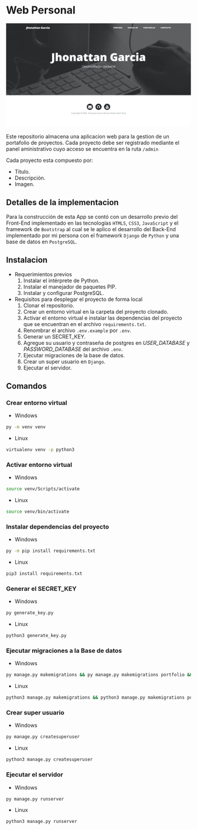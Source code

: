 # Web Personal

![Vista previa de la web personl](./core/static/core/img/demo.png)

Este repositorio almacena una aplicacion web para la gestion de un portafolio de proyectos. Cada proyecto debe ser registrado mediante el panel aministrativo cuyo acceso se encuentra en la ruta `/admin`

Cada proyecto esta compuesto por:
* Titulo.
* Descripción.
* Imagen.

## Detalles de la implementacion

Para la construcción de esta App se contó con un desarrollo previo del Front-End implementado en las tecnologías `HTML5`, `CSS3`, `JavaScript` y el framework de `Bootstrap` al cual se le aplico el desarrollo del Back-End implementado por mi persona con el framework `Django` de `Python` y una base de datos en `PostgreSQL`.

## Instalacion

* Requerimientos previos
    1. Instalar el intérprete  de Python.
    2. Instalar el manejador de paquetes PIP.
    3. Instalar y configurar PostgreSQL.
* Requisitos para desplegar el proyecto de forma local
    1. Clonar el repositorio.
    2. Crear un entorno virtual en la carpeta del proyecto clonado.
    3. Activar el entorno virtual e instalar las dependencias del proyecto que se encuentran en el archivo `requirements.txt`.
    4. Renombrar el archivo `.env.example` por `.env`.
    5. Generar un SECRET_KEY.
    6. Agregue su usuario y contraseña de postgres en *USER_DATABASE* y *PASSWORD_DATABASE* del archivo `.env`.
    7. Ejecutar migraciones de la base de datos.
    8. Crear un super usuario en `Django`.
    9. Ejecutar el servidor.

## Comandos
### Crear entorno virtual
* Windows
```bash
py -m venv venv
```

* Linux
```bash
virtualenv venv -p python3
```

### Activar entorno virtual
* Windows
```bash
source venv/Scripts/activate
```

* Linux
```bash
source venv/bin/activate
```

### Instalar dependencias del proyecto
* Windows
```bash
py -m pip install requirements.txt
```

* Linux
```bash
pip3 install requirements.txt
```

### Generar el SECRET_KEY
* Windows
```bash
py generate_key.py
```

* Linux
```bash
python3 generate_key.py
```

### Ejecutar migraciones a la Base de datos
* Windows
```bash
py manage.py makemigrations && py manage.py makemigrations portfolio && py manage.py migrate
```

* Linux
```bash
python3 manage.py makemigrations && python3 manage.py makemigrations portfolio && python3 manage.py migrate
```

### Crear super usuario
* Windows
```bash
py manage.py createsuperuser
```

* Linux
```bash
python3 manage.py createsuperuser
```

### Ejecutar el servidor
* Windows
```bash
py manage.py runserver
```

* Linux
```bash
python3 manage.py runserver
```